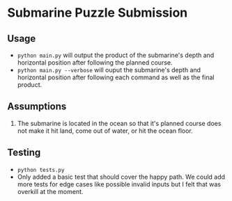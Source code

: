# Submarine Puzzle Submission

## Usage
- `python main.py` will output the product of the submarine's depth and horizontal position after following the planned course.
- `python main.py --verbose` will ouput the submarine's depth and horizontal position after following each command as well as the final product.

## Assumptions
1. The submarine is located in the ocean so that it's planned course does not make it hit land, come out of water, or hit the ocean floor.

## Testing
- `python tests.py`
- Only added a basic test that should cover the happy path. We could add more tests for edge cases like possible invalid inputs but I felt that was overkill at the moment.
